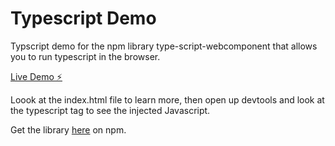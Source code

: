 # Typescript Demo

Typscript demo for the npm library type-script-webcomponent that allows you to run typescript in the browser. 

[Live Demo ⚡️](https://niklus.github.io/typescript-demo/)

Loook at the index.html file to learn more, then open up devtools and look at the typescript tag to see the injected Javascript.

Get the library [here](https://www.npmjs.com/package/type-script-webcomponent) on npm.
